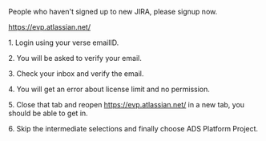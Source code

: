 People who haven\'t signed up to new JIRA, please signup now.

<https://evp.atlassian.net/>

1\. Login using your verse emailID.

2\. You will be asked to verify your email.

3\. Check your inbox and verify the email.

4\. You will get an error about license limit and no permission.

5\. Close that tab and reopen <https://evp.atlassian.net/> in a new tab,
you should be able to get in.

6\. Skip the intermediate selections and finally choose ADS Platform
Project.
